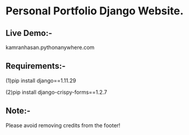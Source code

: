 # Personal Portfolio Django Website.

## Live Demo:-

kamranhasan.pythonanywhere.com

## Requirements:-

(1)pip install django==1.11.29

(2)pip install django-crispy-forms==1.2.7

## Note:-

Please avoid removing credits from the footer!
